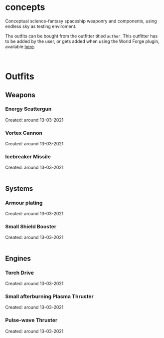 # concepts

Conceptual science-fantasy spaceship weaponry and components, using endless sky as testing enviroment.

The outfits can be bought from the outfitter titled `author`. This outfitter has to be added by the user, or gets added when using the World Forge plugin, available [here](https://github.com/EndlessSkyCommunity/world-forge).

<br>

# Outfits

## Weapons

### Energy Scattergun<br>

Created: around 13-03-2021<br>

### Vortex Cannon<br>

Created: around 13-03-2021<br>

### Icebreaker Missile<br>

Created: around 13-03-2021<br><br>

## Systems

### Armour plating<br>

Created: around 13-03-2021<br>

### Small Shield Booster<br>

Created: around 13-03-2021<br><br>

## Engines

### Torch Drive<br>

Created: around 13-03-2021<br>

### Small afterburning Plasma Thruster

Created: around 13-03-2021<br>

### Pulse-wave Thruster

Created: around 13-03-2021<br>
